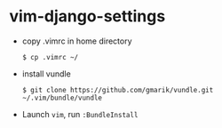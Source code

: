 vim-django-settings
===================

* copy .vimrc in home directory 
    ```
    $ cp .vimrc ~/
    ```
* install vundle
    ```
    $ git clone https://github.com/gmarik/vundle.git ~/.vim/bundle/vundle
    ```
* Launch `vim`, run `:BundleInstall` 
